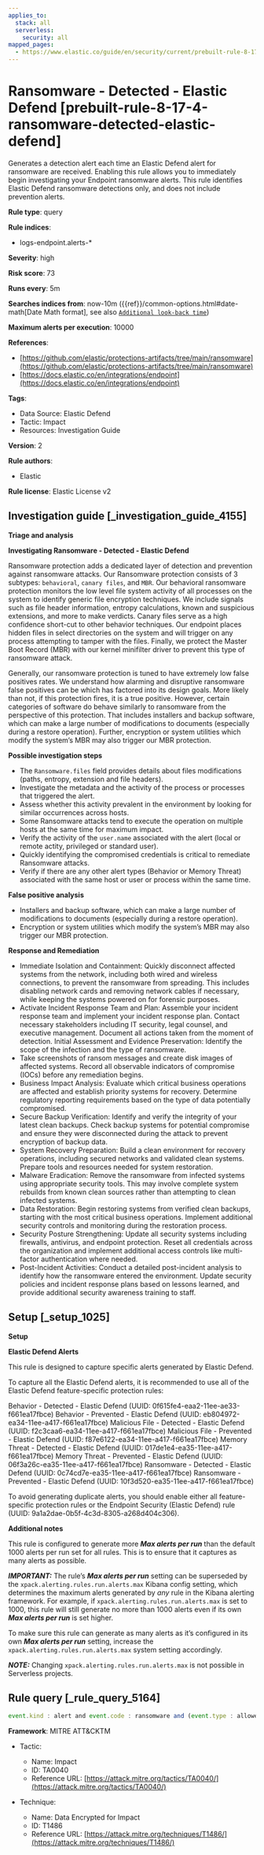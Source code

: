 ```yaml
---
applies_to:
  stack: all
  serverless:
    security: all
mapped_pages:
  - https://www.elastic.co/guide/en/security/current/prebuilt-rule-8-17-4-ransomware-detected-elastic-defend.html
---
```


# Ransomware - Detected - Elastic Defend [prebuilt-rule-8-17-4-ransomware-detected-elastic-defend]

Generates a detection alert each time an Elastic Defend alert for ransomware are received. Enabling this rule allows you to immediately begin investigating your Endpoint ransomware alerts. This rule identifies Elastic Defend ransomware detections only, and does not include prevention alerts.

**Rule type**: query

**Rule indices**:

* logs-endpoint.alerts-*

**Severity**: high

**Risk score**: 73

**Runs every**: 5m

**Searches indices from**: now-10m ({{ref}}/common-options.html#date-math[Date Math format], see also [`Additional look-back time`](docs-content://solutions/security/detect-and-alert/create-detection-rule.md#rule-schedule))

**Maximum alerts per execution**: 10000

**References**:

* [https://github.com/elastic/protections-artifacts/tree/main/ransomware](https://github.com/elastic/protections-artifacts/tree/main/ransomware)
* [https://docs.elastic.co/en/integrations/endpoint](https://docs.elastic.co/en/integrations/endpoint)

**Tags**:

* Data Source: Elastic Defend
* Tactic: Impact
* Resources: Investigation Guide

**Version**: 2

**Rule authors**:

* Elastic

**Rule license**: Elastic License v2

## Investigation guide [_investigation_guide_4155]

**Triage and analysis**

**Investigating Ransomware - Detected - Elastic Defend**

Ransomware protection adds a dedicated layer of detection and prevention against ransomware attacks. Our Ransomware protection consists of 3 subtypes: `behavioral`, `canary files`, and `MBR`. Our behavioral ransomware protection monitors the low level file system activity of all processes on the system to identify generic file encryption techniques. We include signals such as file header information, entropy calculations, known and suspicious extensions, and more to make verdicts. Canary files serve as a high confidence short-cut to other behavior techniques. Our endpoint places hidden files in select directories on the system and will trigger on any process attempting to tamper with the files. Finally, we protect the Master Boot Record (MBR) with our kernel minifilter driver to prevent this type of ransomware attack.

Generally, our ransomware protection is tuned to have extremely low false positives rates. We understand how alarming and disruptive ransomware false positives can be which has factored into its design goals. More likely than not, if this protection fires, it is a true positive. However, certain categories of software do behave similarly to ransomware from the perspective of this protection. That includes installers and backup software, which can make a large number of modifications to documents (especially during a restore operation). Further, encryption or system utilities which modify the system’s MBR may also trigger our MBR protection.

**Possible investigation steps**

* The `Ransomware.files` field provides details about files modifications (paths, entropy, extension and file headers).
* Investigate the metadata and the activity of the process or processes that triggered the alert.
* Assess whether this activity prevalent in the environment by looking for similar occurrences across hosts.
* Some Ransomware attacks tend to execute the operation on multiple hosts at the same time for maximum impact.
* Verify the activity of the `user.name` associated with the alert (local or remote actity, privileged or standard user).
* Quickly identifying the compromised credentials is critical to remediate Ransomware attacks.
* Verify if there are any other alert types (Behavior or Memory Threat) associated with the same host or user or process within the same time.

**False positive analysis**

* Installers and backup software, which can make a large number of modifications to documents (especially during a restore operation).
* Encryption or system utilities which modify the system’s MBR may also trigger our MBR protection.

**Response and Remediation**

* Immediate Isolation and Containment: Quickly disconnect affected systems from the network, including both wired and wireless connections, to prevent the ransomware from spreading. This includes disabling network cards and removing network cables if necessary, while keeping the systems powered on for forensic purposes.
* Activate Incident Response Team and Plan: Assemble your incident response team and implement your incident response plan. Contact necessary stakeholders including IT security, legal counsel, and executive management. Document all actions taken from the moment of detection. Initial Assessment and Evidence Preservation: Identify the scope of the infection and the type of ransomware.
* Take screenshots of ransom messages and create disk images of affected systems. Record all observable indicators of compromise (IOCs) before any remediation begins.
* Business Impact Analysis: Evaluate which critical business operations are affected and establish priority systems for recovery. Determine regulatory reporting requirements based on the type of data potentially compromised.
* Secure Backup Verification: Identify and verify the integrity of your latest clean backups. Check backup systems for potential compromise and ensure they were disconnected during the attack to prevent encryption of backup data.
* System Recovery Preparation: Build a clean environment for recovery operations, including secured networks and validated clean systems. Prepare tools and resources needed for system restoration.
* Malware Eradication: Remove the ransomware from infected systems using appropriate security tools. This may involve complete system rebuilds from known clean sources rather than attempting to clean infected systems.
* Data Restoration: Begin restoring systems from verified clean backups, starting with the most critical business operations. Implement additional security controls and monitoring during the restoration process.
* Security Posture Strengthening: Update all security systems including firewalls, antivirus, and endpoint protection. Reset all credentials across the organization and implement additional access controls like multi-factor authentication where needed.
* Post-Incident Activities: Conduct a detailed post-incident analysis to identify how the ransomware entered the environment. Update security policies and incident response plans based on lessons learned, and provide additional security awareness training to staff.


## Setup [_setup_1025]

**Setup**

**Elastic Defend Alerts**

This rule is designed to capture specific alerts generated by Elastic Defend.

To capture all the Elastic Defend alerts, it is recommended to use all of the Elastic Defend feature-specific protection rules:

Behavior - Detected - Elastic Defend (UUID: 0f615fe4-eaa2-11ee-ae33-f661ea17fbce) Behavior - Prevented - Elastic Defend (UUID: eb804972-ea34-11ee-a417-f661ea17fbce) Malicious File - Detected - Elastic Defend (UUID: f2c3caa6-ea34-11ee-a417-f661ea17fbce) Malicious File - Prevented - Elastic Defend (UUID: f87e6122-ea34-11ee-a417-f661ea17fbce) Memory Threat - Detected - Elastic Defend (UUID: 017de1e4-ea35-11ee-a417-f661ea17fbce) Memory Threat - Prevented - Elastic Defend (UUID: 06f3a26c-ea35-11ee-a417-f661ea17fbce) Ransomware - Detected - Elastic Defend (UUID: 0c74cd7e-ea35-11ee-a417-f661ea17fbce) Ransomware - Prevented - Elastic Defend (UUID: 10f3d520-ea35-11ee-a417-f661ea17fbce)

To avoid generating duplicate alerts, you should enable either all feature-specific protection rules or the Endpoint Security (Elastic Defend) rule (UUID: 9a1a2dae-0b5f-4c3d-8305-a268d404c306).

**Additional notes**

This rule is configured to generate more ***Max alerts per run*** than the default 1000 alerts per run set for all rules. This is to ensure that it captures as many alerts as possible.

***IMPORTANT:*** The rule’s ***Max alerts per run*** setting can be superseded by the `xpack.alerting.rules.run.alerts.max` Kibana config setting, which determines the maximum alerts generated by *any* rule in the Kibana alerting framework. For example, if `xpack.alerting.rules.run.alerts.max` is set to 1000, this rule will still generate no more than 1000 alerts even if its own ***Max alerts per run*** is set higher.

To make sure this rule can generate as many alerts as it’s configured in its own ***Max alerts per run*** setting, increase the `xpack.alerting.rules.run.alerts.max` system setting accordingly.

***NOTE:*** Changing `xpack.alerting.rules.run.alerts.max` is not possible in Serverless projects.


## Rule query [_rule_query_5164]

```js
event.kind : alert and event.code : ransomware and (event.type : allowed or (event.type: denied and event.outcome: failure))
```

**Framework**: MITRE ATT&CKTM

* Tactic:

    * Name: Impact
    * ID: TA0040
    * Reference URL: [https://attack.mitre.org/tactics/TA0040/](https://attack.mitre.org/tactics/TA0040/)

* Technique:

    * Name: Data Encrypted for Impact
    * ID: T1486
    * Reference URL: [https://attack.mitre.org/techniques/T1486/](https://attack.mitre.org/techniques/T1486/)



